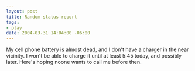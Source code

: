 ```yaml
--- 
layout: post
title: Random status report
tags: 
- play
date: 2004-03-31 14:04:00 -06:00
---
```

My cell phone battery is almost dead, and I don't have a charger in the near vicinity.  I won't be able to charge it until at least 5:45 today, and possibly later.  Here's hoping noone wants to call me before then.
